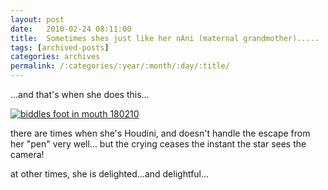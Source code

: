 ```yaml
---
layout: post
date:	2010-02-24 08:11:00
title:  Sometimes shes just like her nAni (maternal grandmother).....
tags: [archived-posts]
categories: archives
permalink: /:categories/:year/:month/:day/:title/
---
```

...and that's when she does this...


<a href="http://s967.photobucket.com/albums/ae160/pedoral/?action=view&amp;current=IMG_2055.jpg" target="_blank"><img src="http://i967.photobucket.com/albums/ae160/pedoral/IMG_2055.jpg" border="0" alt="biddles foot in mouth 180210"></a>


there are times when she's Houdini, and doesn't handle the escape from her "pen" very well... but the crying ceases the instant the  star sees the camera!


<lj-embed id="222"/>

at other times, she is delighted...and delightful...


<lj-embed id="223"/>
